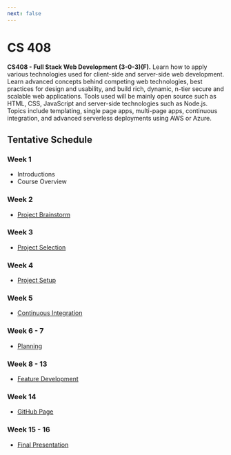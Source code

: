 ```yaml
---
next: false
---
```


# CS 408

**CS408 - Full Stack Web Development (3-0-3)(F).** Learn how to apply various technologies used for
client-side and server-side web development. Learn advanced concepts behind competing web
technologies, best practices for design and usability, and build rich, dynamic, n-tier secure and
scalable web applications. Tools used will be mainly open source such as HTML, CSS, JavaScript and
server-side technologies such as Node.js. Topics include templating, single page apps, multi-page
apps, continuous integration, and advanced serverless deployments using AWS or Azure.

## Tentative Schedule

### Week 1

- Introductions
- Course Overview

### Week 2

- [Project Brainstorm](project-brainstorm.md)

### Week 3

- [Project Selection](project-selection.md)

### Week 4

- [Project Setup](project-setup.md)

### Week 5

- [Continuous Integration](ci.md)

### Week 6 - 7

- [Planning](planning.md)

### Week 8 - 13

- [Feature Development](feature-dev.md)

### Week 14

- [GitHub Page](github-page.md)

### Week 15 - 16

- [Final Presentation](final-presentation.md)


<!--@include: ../../parts/syllabus-boiler.md-->
